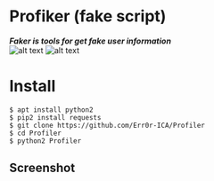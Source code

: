 # Profiker (fake script) 
**<i>Faker is tools for get fake user information<br></i>**
![alt text](https://img.shields.io/badge/Size-3.12KB-yellow.svg)
![alt text](https://img.shields.io/badge/Python-2-green.svg)

# Install
```
$ apt install python2
$ pip2 install requests
$ git clone https://github.com/Err0r-ICA/Profiler
$ cd Profiler
$ python2 Profiler
```

## Screenshot 
